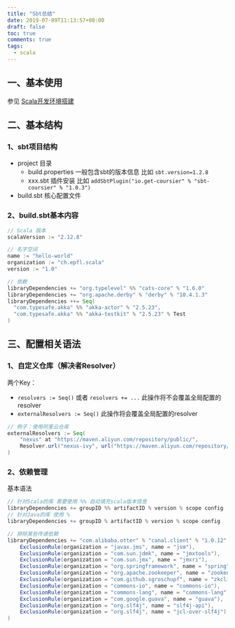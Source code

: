 ```yaml
---
title: "Sbt总结"
date: 2019-07-09T11:13:57+08:00
draft: false
toc: true
comments: true
tags:
  - scala
---
```


## 一、基本使用

参见 [Scala开发环境搭建](scala开发环境搭建/)

## 二、基本结构

### 1、sbt项目结构

* project 目录
  * build.properties 一般包含sbt的版本信息 比如 `sbt.version=1.2.8`
  * xxx.sbt 插件安装 比如 `addSbtPlugin("io.get-coursier" % "sbt-coursier" % "1.0.3")`
* build.sbt 核心配置文件

### 2、build.sbt基本内容

```sbt
// Scala 版本
scalaVersion := "2.12.8"

// 名字空间
name := "hello-world"
organization := "ch.epfl.scala"
version := "1.0"

// 依赖
libraryDependencies += "org.typelevel" %% "cats-core" % "1.6.0"
libraryDependencies += "org.apache.derby" % "derby" % "10.4.1.3"
libraryDependencies ++= Seq(
  "com.typesafe.akka" %% "akka-actor" % "2.5.23",
  "com.typesafe.akka" %% "akka-testkit" % "2.5.23" % Test
)
```

## 三、配置相关语法

### 1、自定义仓库（解决者Resolver）

两个Key：

* `resolvers := Seq()` 或者 `resolvers += ...` 此操作将不会覆盖全局配置的resolver
* `externalResolvers := Seq()` 此操作将会覆盖全局配置的resolver

```scala
// 例子：使用阿里云仓库
externalResolvers := Seq(
	"nexus" at "https://maven.aliyun.com/repository/public/",
	Resolver.url("nexus-ivy", url("https://maven.aliyun.com/repository/public/"))(Resolver.ivyStylePatterns)
)
```

### 2、依赖管理

基本语法

```scala
// 针对Scala的库 需要使用 %% 自动填充scala版本信息
libraryDependencies += groupID %% artifactID % version % scope config
// 针对Java的库 使用 %
libraryDependencies += groupID % artifactID % version % scope config

// 排除某些传递依赖
libraryDependencies += "com.alibaba.otter" % "canal.client" % "1.0.12" excludeAll(
	ExclusionRule(organization = "javax.jms", name = "jsm"),
	ExclusionRule(organization = "com.sun.jdmk", name = "jmxtools"),
	ExclusionRule(organization = "com.sun.jmx", name = "jmxri"),
	ExclusionRule(organization = "org.springframework", name = "spring"),
	ExclusionRule(organization = "org.apache.zookeeper", name = "zookeeper"),
	ExclusionRule(organization = "com.github.sgroschupf", name = "zkclient"),
	ExclusionRule(organization = "commons-io", name = "commons-io"),
	ExclusionRule(organization = "commons-lang", name = "commons-lang"),
	ExclusionRule(organization = "com.google.guava", name = "guava"),
	ExclusionRule(organization = "org.slf4j", name = "slf4j-api"),
	ExclusionRule(organization = "org.slf4j", name = "jcl-over-slf4j")
)
```

